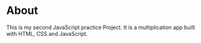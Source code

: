 # About

This is my second JavaScript practice Project. It is a multiplication app built with HTML, CSS and JavaScript.
